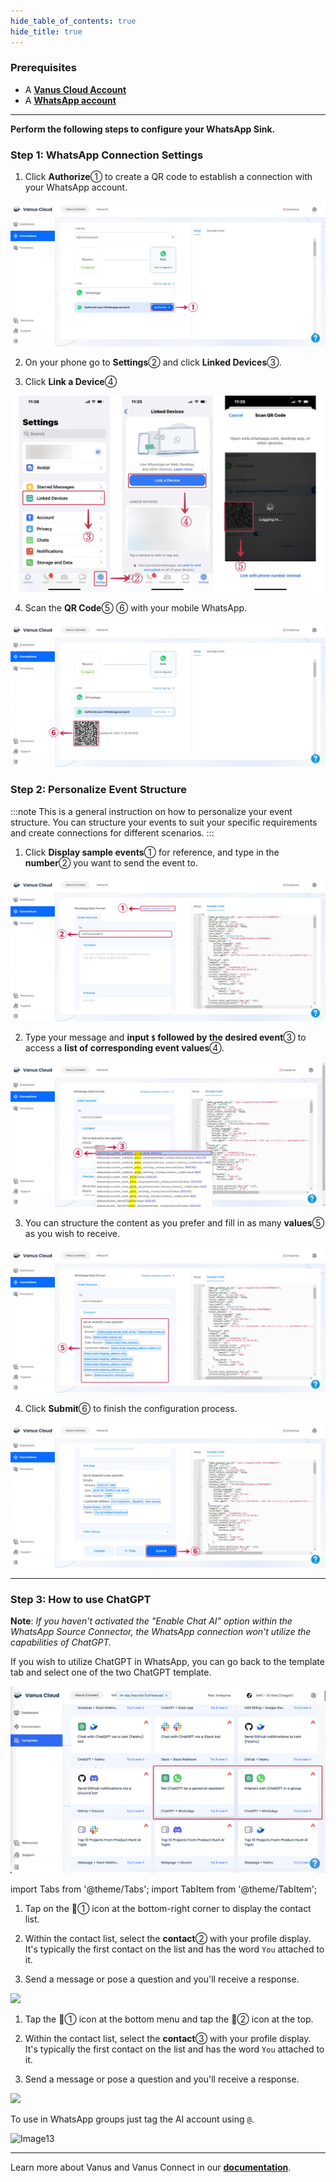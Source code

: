 ```yaml
--- 
hide_table_of_contents: true
hide_title: true
---
```


### Prerequisites

- A [**Vanus Cloud Account**](https://cloud.vanus.ai)
- A [**WhatsApp account**](https://www.whatsapp.com)

---

**Perform the following steps to configure your WhatsApp Sink.**

### Step 1: WhatsApp Connection Settings

1. Click **Authorize**①  to create a QR code to establish a connection with your WhatsApp account.

![](images/cloud_whatsapp_1.webp)

2. On your phone go to **Settings**② and click **Linked Devices**③.
 
3. Click **Link a Device**④

![](images/cloud_whatsapp_3.webp)

4. Scan the **QR Code**⑤ ⑥ with your mobile WhatsApp.

![](images/cloud_whatsapp_5.webp)

### Step 2: Personalize Event Structure

:::note
This is a general instruction on how to personalize your event structure. You can structure your events to suit your specific requirements and create connections for different scenarios.
:::

1. Click **Display sample events**① for reference, and type in the **number**② you want to send the event to.

![](images/cloud_whatsapp_6.webp)

2. Type your message and **input `$` followed by the desired event**③ to access a **list of corresponding event values**④.

![](images/cloud_whatsapp_7.webp)

3. You can structure the content as you prefer and fill in as many **values**⑤ as you wish to receive.

![](images/cloud_whatsapp_8.webp)

4. Click **Submit**⑥ to finish the configuration process.

![](images/cloud_whatsapp_9.webp)

---

### Step 3: How to use ChatGPT

**Note**: *If you haven't activated the "Enable Chat AI" option within the WhatsApp Source Connector, the WhatsApp connection won't utilize the capabilities of ChatGPT.*

If you wish to utilize ChatGPT in WhatsApp, you can go back to the template tab and select one of the two ChatGPT template.

![](images/cloud_whatsapp_4.webp)


import Tabs from '@theme/Tabs';
import TabItem from '@theme/TabItem';

<Tabs>

<TabItem label="Android" value="android">

1. Tap on the 💬① icon at the bottom-right corner to display the contact list.


2. Within the contact list, select the **contact**② with your profile display. It's typically the first contact on the list and has the word `You` attached to it.


3.  Send a message or pose a question and you'll receive a response.

![](images/whatsapp_android_1.webp)


</TabItem>

<TabItem label="iOS" value="ios">

1. Tap the 💬①  icon at the bottom menu and tap the 📝② icon at the top.


2. Within the contact list, select the **contact**③ with your profile display. It's typically the first contact on the list and has the word `You` attached to it.


3. Send a message or pose a question and you'll receive a response.

![](images/whatsapp_ios_1.webp)

</TabItem>

</Tabs>

To use in WhatsApp groups just tag the AI account using `@`.

![Image13](images/whatsapp_groups_1.webp)

---

Learn more about Vanus and Vanus Connect in our [**documentation**](https://docs.vanus.ai).
